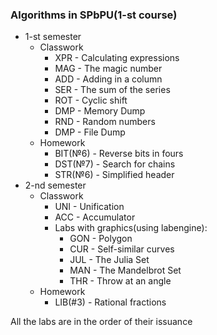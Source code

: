 ### Algorithms in SPbPU(1-st course)
- 1-st semester 
  - Classwork
    - XPR - Calculating expressions
    - MAG - The magic number
    - ADD - Adding in a column
    - SER - The sum of the series
    - ROT - Cyclic shift
    - DMP - Memory Dump
    - RND - Random numbers
    - DMP - File Dump
  - Homework
    - BIT(№6) - Reverse bits in fours
    - DST(№7) - Search for chains
    - STR(№6) - Simplified header
- 2-nd semester
  - Classwork
    - UNI - Unification
    - ACC - Accumulator
    - Labs with graphics(using labengine):
      - GON - Polygon
      - CUR - Self-similar curves
      - JUL - The Julia Set
      - MAN - The Mandelbrot Set
      - THR - Throw at an angle
  - Homework
    - LIB(#3) - Rational fractions
  
All the labs are in the order of their issuance